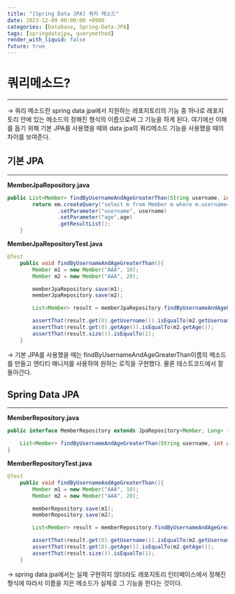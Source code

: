 ```yaml
---
title: "[Spring Data JPA] 쿼리 메소드"
date: 2023-12-09 00:00:00 +0900
categories: [Database, Spring-Data-JPA]
tags: [springdatajpa, querymethod]
render_with_liquid: false
future: true
---
```


# 쿼리메소드?

---

→ 쿼리 메소드란 spring data jpa에서 지원하는 레포지토리의 기능 중 하나로 레포지토리 안에 있는 메소드의 정해진 형식의 이름으로써 그 기능을 하게 된다. 여기에선 이해를 돕기 위해 기본 JPA를 사용했을 때와 data jpa의 쿼리메소드 기능을 사용했을 때의 차이를 보여준다.

## 기본 JPA

---

**MemberJpaRepository.java**

```java
public List<Member> findByUsernameAndAgeGreaterThan(String username, int age){
        return em.createQuery("select m from Member m where m.username= :username and m.age > :age")
                .setParameter("username", username)
                .setParameter("age",age)
                .getResultList();
    }
```

**MemberJpaRepositoryTest.java**

```java
@Test
    public void findByUsernameAndAgeGreaterThan(){
        Member m1 = new Member("AAA", 10);
        Member m2 = new Member("AAA", 20);

        memberJpaRepository.save(m1);
        memberJpaRepository.save(m2);

        List<Member> result = memberJpaRepository.findByUsernameAndAgeGreaterThan("AAA", 15);

        assertThat(result.get(0).getUsername()).isEqualTo(m2.getUsername());
        assertThat(result.get(0).getAge()).isEqualTo(m2.getAge());
        assertThat(result.size()).isEqualTo(1);
    }
```

→ 기본 JPA를 사용했을 때는 findByUsernameAndAgeGreaterThan이름의 메소드를 만들고 엔티티 매니저를 사용하여 원하는 로직을 구현했다. 물론 테스트코드에서 잘 돌아간다.

## **Spring Data JPA**

---

**MemberRepository.java**

```java
public interface MemberRepository extends JpaRepository<Member, Long> {

    List<Member> findByUsernameAndAgeGreaterThan(String username, int age);
}
```

**MemberRepositoryTest.java**

```java
@Test
    public void findByUsernameAndAgeGreaterThan(){
        Member m1 = new Member("AAA", 10);
        Member m2 = new Member("AAA", 20);

        memberRepository.save(m1);
        memberRepository.save(m2);

        List<Member> result = memberRepository.findByUsernameAndAgeGreaterThan("AAA", 15);

        assertThat(result.get(0).getUsername()).isEqualTo(m2.getUsername());
        assertThat(result.get(0).getAge()).isEqualTo(m2.getAge());
        assertThat(result.size()).isEqualTo(1);
    }
```

→ spring data jpa에서는 실제 구현하지 않더라도 레포지토리 인터페이스에서 정해진 형식에 따라서 이름을 지은 메소드가 실제로 그 기능을 한다는 것이다.

